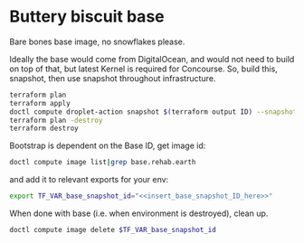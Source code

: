 
# Buttery biscuit base

Bare bones base image, no snowflakes please.

Ideally the base would come from DigitalOcean, and would not need to build on top of that, but latest Kernel is required for Concourse. So, build this, snapshot, then use snapshot throughout infrastructure.

```sh
terraform plan
terraform apply
doctl compute droplet-action snapshot $(terraform output ID) --snapshot-name base.rehab.earth --wait
terraform plan -destroy
terraform destroy
```

Bootstrap is dependent on the Base ID, get image id:
```sh
doctl compute image list|grep base.rehab.earth
```

and add it to relevant exports for your env:
```sh
export TF_VAR_base_snapshot_id="<<insert_base_snapshot_ID_here>>"
```

When done with base (i.e. when environment is destroyed), clean up.
```sh
doctl compute image delete $TF_VAR_base_snapshot_id
```
